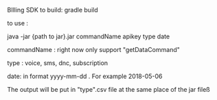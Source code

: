 BIlling SDK
to build: gradle build

to use :


java -jar {path to jar}.jar commandName apikey type date 

commandName : right now only support "getDataCommand"


type : voice, sms, dnc, subscription


date: in format yyyy-mm-dd . For example 2018-05-06

The output will be put in "type".csv file at the same place of the jar fileß

